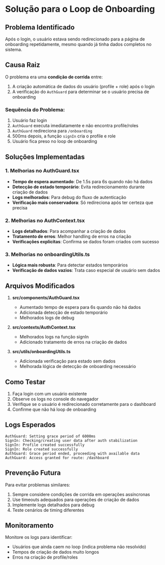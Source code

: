 # Solução para o Loop de Onboarding

## Problema Identificado
Após o login, o usuário estava sendo redirecionado para a página de onboarding repetidamente, mesmo quando já tinha dados completos no sistema.

## Causa Raiz
O problema era uma **condição de corrida** entre:
1. A criação automática de dados do usuário (profile + role) após o login
2. A verificação do `AuthGuard` para determinar se o usuário precisa de onboarding

### Sequência do Problema:
1. Usuário faz login
2. `AuthGuard` executa imediatamente e não encontra profile/roles
3. `AuthGuard` redireciona para `/onboarding`
4. 500ms depois, a função `signIn` cria o profile e role
5. Usuário fica preso no loop de onboarding

## Soluções Implementadas

### 1. Melhorias no AuthGuard.tsx
- **Tempo de espera aumentado**: De 1.5s para 6s quando não há dados
- **Detecção de estado temporário**: Evita redirecionamento durante criação de dados
- **Logs melhorados**: Para debug do fluxo de autenticação
- **Verificação mais conservadora**: Só redireciona após ter certeza que precisa

### 2. Melhorias no AuthContext.tsx
- **Logs detalhados**: Para acompanhar a criação de dados
- **Tratamento de erros**: Melhor handling de erros na criação
- **Verificações explícitas**: Confirma se dados foram criados com sucesso

### 3. Melhorias no onboardingUtils.ts
- **Lógica mais robusta**: Para detectar estados temporários
- **Verificação de dados vazios**: Trata caso especial de usuário sem dados

## Arquivos Modificados

1. **src/components/AuthGuard.tsx**
   - Aumentado tempo de espera para 6s quando não há dados
   - Adicionada detecção de estado temporário
   - Melhorados logs de debug

2. **src/contexts/AuthContext.tsx**
   - Melhorados logs na função signIn
   - Adicionado tratamento de erros na criação de dados

3. **src/utils/onboardingUtils.ts**
   - Adicionada verificação para estado sem dados
   - Melhorada lógica de detecção de onboarding necessário

## Como Testar

1. Faça login com um usuário existente
2. Observe os logs no console do navegador
3. Verifique se o usuário é redirecionado corretamente para o dashboard
4. Confirme que não há loop de onboarding

## Logs Esperados

```
AuthGuard: Setting grace period of 6000ms
SignIn: Checking/creating user data after auth stabilization
SignIn: Profile created successfully
SignIn: Role created successfully
AuthGuard: Grace period ended, proceeding with available data
AuthGuard: Access granted for route: /dashboard
```

## Prevenção Futura

Para evitar problemas similares:
1. Sempre considere condições de corrida em operações assíncronas
2. Use timeouts adequados para operações de criação de dados
3. Implemente logs detalhados para debug
4. Teste cenários de timing diferentes

## Monitoramento

Monitore os logs para identificar:
- Usuários que ainda caem no loop (indica problema não resolvido)
- Tempos de criação de dados muito longos
- Erros na criação de profile/roles